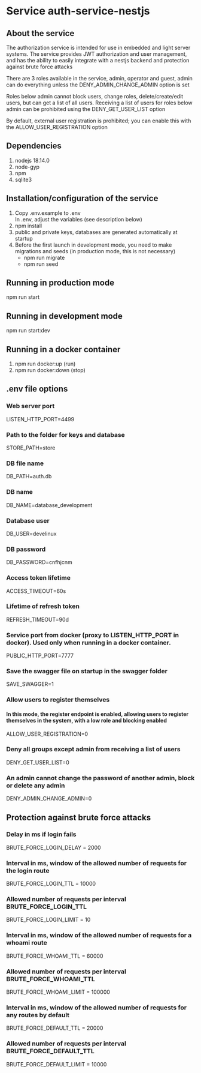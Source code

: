 # Service auth-service-nestjs
## About the service
The authorization service is intended for use in embedded and light server systems.
The service provides JWT authorization and user management, and has the ability to easily integrate
with a nestjs backend and protection against brute force attacks


There are 3 roles available in the service, admin, operator and guest, admin can do everything unless the DENY_ADMIN_CHANGE_ADMIN option is set

Roles below admin cannot block users, change roles, delete/create/edit users,
but can get a list of all users. Receiving a list of users for roles below admin can be prohibited using the DENY_GET_USER_LIST option


By default, external user registration is prohibited; you can enable this with the ALLOW_USER_REGISTRATION option


## Dependencies
1. nodejs 18.14.0
2. node-gyp
3. npm
4. sqlite3

## Installation/configuration of the service
1. Copy .env.example to .env  
   In .env, adjust the variables (see description below)
2. npm install
3. public and private keys, databases are generated automatically at startup
4. Before the first launch in development mode, you need to make migrations and seeds (in production mode, this is not necessary)
   - npm run migrate
   - npm run seed

## Running in production mode
npm run start

## Running in development mode

npm run start:dev

## Running in a docker container
1. npm run docker:up (run)
2. npm run docker:down (stop)

## .env file options
### Web server port
LISTEN_HTTP_PORT=4499
### Path to the folder for keys and database
STORE_PATH=store

### DB file name
DB_PATH=auth.db

### DB name
DB_NAME=database_development

### Database user
DB_USER=develinux

### DB password
DB_PASSWORD=cnfhjcnm

### Access token lifetime
ACCESS_TIMEOUT=60s

### Lifetime of refresh token
REFRESH_TIMEOUT=90d

### Service port from docker (proxy to LISTEN_HTTP_PORT in docker). Used only when running in a docker container.
PUBLIC_HTTP_PORT=7777

### Save the swagger file on startup in the swagger folder
SAVE_SWAGGER=1

### Allow users to register themselves
#### In this mode, the register endpoint is enabled, allowing users to register themselves in the system, with a low role and blocking enabled
ALLOW_USER_REGISTRATION=0

### Deny all groups except admin from receiving a list of users
DENY_GET_USER_LIST=0

### An admin cannot change the password of another admin, block or delete any admin
DENY_ADMIN_CHANGE_ADMIN=0

## Protection against brute force attacks
### Delay in ms if login fails
BRUTE_FORCE_LOGIN_DELAY = 2000

### Interval in ms, window of the allowed number of requests for the login route
BRUTE_FORCE_LOGIN_TTL = 10000
### Allowed number of requests per interval BRUTE_FORCE_LOGIN_TTL
BRUTE_FORCE_LOGIN_LIMIT = 10

### Interval in ms, window of the allowed number of requests for a whoami route
BRUTE_FORCE_WHOAMI_TTL = 60000
### Allowed number of requests per interval BRUTE_FORCE_WHOAMI_TTL
BRUTE_FORCE_WHOAMI_LIMIT = 100000

### Interval in ms, window of the allowed number of requests for any routes by default
BRUTE_FORCE_DEFAULT_TTL = 20000
### Allowed number of requests per interval BRUTE_FORCE_DEFAULT_TTL
BRUTE_FORCE_DEFAULT_LIMIT = 10000
